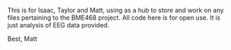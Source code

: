This is for Isaac, Taylor and Matt, using as a hub to store and work on any files pertaining to the BME468 project.
All code here is for open use. It is just analysis of EEG data provided.

Best,
Matt
